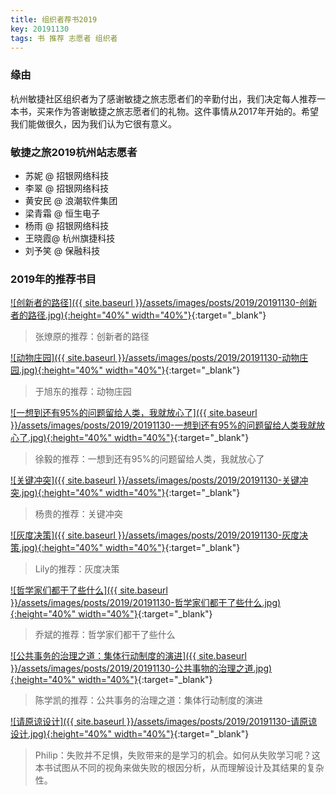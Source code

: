 ```yaml
---
title: 组织者荐书2019
key: 20191130
tags: 书 推荐 志愿者 组织者
---
```


### 缘由

杭州敏捷社区组织者为了感谢敏捷之旅志愿者们的辛勤付出，我们决定每人推荐一本书，买来作为答谢敏捷之旅志愿者们的礼物。这件事情从2017年开始的。希望我们能做很久，因为我们认为它很有意义。

### 敏捷之旅2019杭州站志愿者

- 苏妮 @ 招银网络科技
- 李翠 @ 招银网络科技
- 黄安民 @ 浪潮软件集团
- 梁青霜 @ 恒生电子
- 杨雨 @ 招银网络科技
- 王晓霞@ 杭州旗捷科技
- 刘予笑 @ 保融科技

### 2019年的推荐书目

[![创新者的路径]({{ site.baseurl }}/assets/images/posts/2019/20191130-创新者的路径.jpg){:height="40%" width="40%"}](https://book.douban.com/subject/30443515/){:target="_blank"}

> 张燎原的推荐：创新者的路径

[![动物庄园]({{ site.baseurl }}/assets/images/posts/2019/20191130-动物庄园.jpg){:height="40%" width="40%"}](https://book.douban.com/subject/3808982/){:target="_blank"}

> 于旭东的推荐：动物庄园

[![一想到还有95%的问题留给人类，我就放心了]({{ site.baseurl }}/assets/images/posts/2019/20191130-一想到还有95%的问题留给人类我就放心了.jpg){:height="40%" width="40%"}](https://book.douban.com/subject/30404521/){:target="_blank"}

> 徐毅的推荐：一想到还有95%的问题留给人类，我就放心了

[![关键冲突]({{ site.baseurl }}/assets/images/posts/2019/20191130-关键冲突.jpg){:height="40%" width="40%"}](https://book.douban.com/subject/10740449/){:target="_blank"}

> 杨贵的推荐：关键冲突

[![灰度决策]({{ site.baseurl }}/assets/images/posts/2019/20191130-灰度决策.jpg){:height="40%" width="40%"}](https://book.douban.com/subject/27621053/){:target="_blank"}

> Lily的推荐：灰度决策

[![哲学家们都干了些什么]({{ site.baseurl }}/assets/images/posts/2019/20191130-哲学家们都干了些什么.jpg){:height="40%" width="40%"}](https://book.douban.com/subject/26390842/){:target="_blank"}

> 乔斌的推荐：哲学家们都干了些什么

[![公共事务的治理之道：集体行动制度的演进]({{ site.baseurl }}/assets/images/posts/2019/20191130-公共事物的治理之道.jpg){:height="40%" width="40%"}](https://book.douban.com/subject/1661368/){:target="_blank"}

> 陈学凯的推荐：公共事务的治理之道：集体行动制度的演进

[![请原谅设计]({{ site.baseurl }}/assets/images/posts/2019/20191130-请原谅设计.jpg){:height="40%" width="40%"}](https://book.douban.com/subject/30352584/){:target="_blank"}

> Philip：失败并不足惧，失败带来的是学习的机会。如何从失败学习呢？这本书试图从不同的视角来做失败的根因分析，从而理解设计及其结果的复杂性。